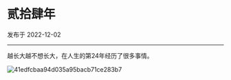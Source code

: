 # 贰拾肆年

发布于 2022-12-02 
  
---

越长大越不想长大，在人生的第24年经历了很多事情。

![41edfcbaa94d035a95bacb71ce283b7](https://imgurl.zishu.me/images/20221202/41edfcbaa94d035a95bacb71ce283b7.5h44bwlxcq00.jpg)
